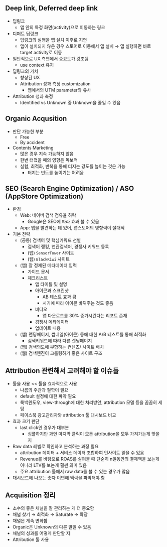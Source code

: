 ## Deep link, Deferred deep link

- 딥링크
    - 앱 안의 특정 화면(activity)으로 이동하는 링크
- 디퍼트 딥링크
    - 딥링크의 실행을 앱 설치 이후로 지연
    - 앱이 설치되지 않은 경우 스토어로 이동해서 앱 설치 → 앱 실행하면 바로 target activity로 이동
- 일반적으로 UX 측면에서 중요도가 강조됨
    - use context 유지
- 딥링크의 가치
    - 향상된 UX
    - Attribution 성과 측정 customization
        - 웹에서의 UTM parameter와 유사
- Attribution 성과 측정
    - Identified vs Unknown 중 Unknown을 줄일 수 있음
    

## Organic Acqusition

- 판단 가능한 부분
    - Free
    - By accident
- Contents Marketing
    - 많은 경우 지속 가능하지 않음
    - 한번 터졌을 때의 영향은 독보적
    - 실험, 최적화, 반복을 통해 터지는 강도를 높이는 것은 가능
        - 터지는 빈도를 높이기는 어려움

## SEO (Search Engine Optimization) / ASO (AppStore Optimization)

- 환경
    - Web: 네이버 검색 점유율 하락
        - Google은 SEO에 따라 효과 볼 수 있음
    - App: 앱을 발견하는 데 있어, 앱스토어의 영향력이 절대적
- 기본 전략
    - (공통) 검색어 및 핵심키워드 선별
        - 검색어 랭킹, 연관검색어, 경쟁사 키워드 등록
        - (앱) `SensorTower` 사이트
        - (웹) `BlackKiwi` 사이트
    - (앱) 잘 정제된 메타데이터 입력
        - 가이드 문서
        - 체크리스트
            - 앱 타이틀 및 설명
            - 아이콘과 스크린샷
                - AB 테스트 효과 큼
                - 시기에 따라 아이콘 바꿔주는 것도 좋음
            - 비디오
                - 앱 다운로드를 30% 증가시킨다는 리포트 존재
            - 경쟁사 메타데이터
            - 업데이트 내용
    - (앱) 랜딩페이지, 썸네일(아이콘) 등에 대한 A/B 테스트를 통해 최적화
        - 검색키워드에 따라 다른 랜딩페이지
    - (웹) 검색의도에 부합하는 컨텐츠/ 사이트 배치
    - (웹) 검색엔진이 크롤링하기 좋은 사이트 구조

## Attribution 관련해서 고려해야 할 이슈들

- 툴을 사용 << 툴을 효과적으로 사용
    - 나름의 주관과 철학이 필요
    - default 설정에 대한 파악 필요
    - 룩백윈도우, view-through에 대한 처리방안, attribution 모델 등을 꼼꼼히 세팅
    - 페이스북 광고관리자와 attribution 툴 대시보드 비교
- 효과 크기 판단
    - last click인 경우가 대부분
        - 심플하지만 과연 마지막 클릭이 모든 attribution을 모두 가져가는게 맞을지
- Raw data 레벨로 확인하고 분석하는 과정 필요
    - attribution 데이터 + 서비스 데이터 조합하여 인사이트 얻을 수 있음
    - Revenue를 바탕으로 ROAS를 살펴볼 때 단순히 n일동안의 결제액을 보는게 아니라 LTV를 보는게 훨씬 의미 있음
    - 주요 attribution 툴에서 raw data를 볼 수 있는 경우가 많음
- 대시보드에 나오는 숫자 이면에 맥락을 파악해야 함

## Acquisition 정리

- 소수의 좋은 채널을 잘 관리하는 게 더 중요함
- 채널 찾기 → 최적화 → Saturate → 확장
- 채널은 계속 변화함
- Organic은 Unknown의 다른 말일 수 있음
- 채널의 성과를 어떻게 판단할 지
- Attribution 툴 사용